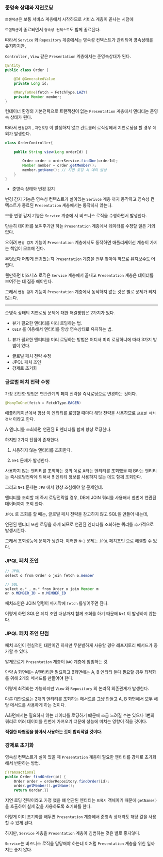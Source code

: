 ### 준영속 상태와 지연로딩

`트랜잭션`은 보통 서비스 계층에서 시작하므로 서비스 계층이 끝나는 시점에 

`트랜잭션`이 종료되면서 `영속성 컨텍스트`도 함께 종료된다. 

따라서 `Service` 와 `Repository` 계층에서는 영속성 컨텍스트가 관리되어 영속상태를 유지하지만, 

`Controller` , `View` 같은  `Presentation` 계층에서는 준영속상태가 된다.

```java
@Entity
public class Order {

	@Id @GeneratedValue
	private Long id;

	@ManyToOne(fetch = FetchType.LAZY)
	private Member member;
}
```

컨테이너 환경의 기본전략으로 트랜잭션이 없는 `Presentation` 계층에서 엔티티는 준영속 상태가 된다.

따라서 `변경감지` , `지연로딩` 이 발생하지 않고 컨트롤러 로직상에서 지연로딩을 할 경우 예외가 발생한다.

```java
class OrderController{
	
	public String view(Long orderId) {

		Order order = orderService.findOne(orderId);
		Member member = order.getMember();
		member.getName(); // 지연 로딩 시 예외 발생
	}
}
```

- 준영속 상태와 변경 감지

변경 감지 기능은 영속성 컨텍스트가 살아있는 `Serivce` 계층 까지 동작하고 영속성 컨텍스트가 종료된 `Presentation` 계층에서는 동작하지 않는다. 

보통 변경 감지 기능은 `Service` 계층에 서 비즈니스 로직을 수행하면서 발생한다.

단순히 데이터를 보여주기만 하는 `Presentation` 계층에서 데이터를 수정할 일은 거의 없다. 

오히려 `변경 감지` 기능이 `Presentation` 계층에서도 동작하면 애플리케이션 계층이 가지는 책임이 모호해 진다. 

무엇보다 어떻게 변경했는지 `Presentation` 계층을 전부 찾아야 하므로 유지보수도 어렵다.

웬만하면 비즈니스 로직은 `Service` 계층에서 끝내고 `Presentation` 계층은 데이터를 보여주는 데 집중 해야한다. 

그래서 `변경 감지` 기능이 `Presentation` 계층에서 동작하지 않는 것은 별로 문제가 되지 않는다.

---

준영속 상태의 지연로딩 문제에 대한 해결방법은 2가지가 있다.

- 뷰가 필요한 엔티티를 미리 로딩하는 법.
- `OSIV` 를 이용해서 엔티티를 항상 영속상태로 유지하는 법.

1) 뷰가 필요한 엔티티를 미리 로딩하는 방법은 어디서 미리 로딩하냐에 따라 3가지 방법이 있다.

- 글로벌 페치 전략 수정
- JPQL 페치 조인
- 강제로 초기화

### 글로벌 페치 전략 수정

가장 간단한 방법은 연관관계의 페치 전략을 즉시로딩으로 변경하는 것이다.

```java
@ManyToOne(fetch = FetchType.EAGER)
```

애플리케이션에서 항상 이 엔티티를 로딩할 때마다 해당 전략을 사용하므로 `글로벌 페치 전략` 이라고 한다.

A 엔티티를 조회하면 연관된 B 엔티티를 함께 항상 로딩한다.

하지만 2가지 단점이 존재한다.

1) 사용하지 않는 엔티티를 조회한다.

2) `N+1` 문제가 발생한다.

사용하지 않는 엔티티를 조회하는 것의 예로 A라는 엔티티를 조회했을 때 B라는 엔티티는 즉시로딩전략에 의해서 B 엔티티 정보를 사용하지 않는 데도 함께 조회한다.

그리고 `N+1` 문제는 `JPA` 에서 항상 조심해야 할 문제인데.

엔티티를 조회할 때 즉시 로딩전략일 경우, DB에 JOIN 쿼리를 사용해서 한번에 연관된 데이터까지 조회 한다.

`JPQL` 로 조회를 할 때는,  글로벌 페치 전략을 참고하지 않고 SQL을 만들어 내는데,

연관된 엔티티 또한 로딩을 하게 되므로 연관된 엔티티를 조회하는 쿼리를 추가적으로 발생시킨다.

그래서 조회성능에 문제가 생긴다. 이러한 `N+1` 문제는 `JPQL` 페치조인 으로 해결할 수 있다.

### JPQL 페치 조인

```java
// JPQL
select o from Order o join fetch o.member

// SQL
select o.* , m.* from Order o join Member m 
on o.MEMBER_ID = m.MEMBER_ID
```

페치조인은 JOIN 명령어 마지막에 `fetch` 를넣어주면 된다.

이렇게 하면 SQL은 페치 조인 대상까지 함께 조회를 하기 때문에 `N+1` 이 발생하지 않는다.

### JPQL 페치 조인 단점

페치 조인이 현실적인 대안이긴 하지만 무분별하게 사용할 경우 레포지토리 메서드가 증가할 수 있다.

알게모르게 `Presentation` 계층이 `DAO` 계층에 침범하는 것.

만약 A 화면에는 A엔티티만 필요하고 B화면에는 A, B 엔티티 둘다 필요할 경우 최적화를 위해 2개의 메서드를 만들어야 한다.

이렇게 최적화는 가능하지만 `View` 와 `Repository` 의 논리적  의존관계가 발생한다.

다른 대안으로는 2개의 엔티티를 조회하는 메서드를 그냥 만들고  A, B 화면에서 모두 해당 메서드를 사용하게 하는 것이다.

A화면에서는 필요하지 않는 데이터를 로딩하기 떄문에 조금 느려질 수는 있으나 1번의 쿼리로 여러 데이터를 한번에 가져오기 떄문에 성능에 미치는 영향이 적을 것이다.



**적절한 타협점을 찾아서 사용하는 것이 합리적일 것이다.**



### 강제로 초기화

영속성 컨텍스트가 살아 있을 때 `Presentation` 계층이 필요한 엔티티를 강제로 초기화 해서 반환하는 방법.

```java
@Transactional
public Order findOrder(id) {
	Order order = orderRepository.findOrder(id);
	order.getMember().getName();
	return Oorder;}}
```

지연 로딩 전략이라고 가정 했을 떄 연관된 엔티티는 `프록시` 객체이기 때문에 `getName()` 을 호출하여 실제 값을 사용하도록 초기화를 한다.

이렇게 이미 초기화를 해두면 `Presentation` 계층에서 준영속 상태라도 해당 값을 사용할 수 있게 된다.

하지만, `Service` 계층을 `Presentation` 계층이 침범하는 것은 별로 좋지않다.

`Service`는 비즈니스 로직을 담당해야 하는데 이처럼 `Presentation` 계층을 위한 일까지는 좋지 않다.
